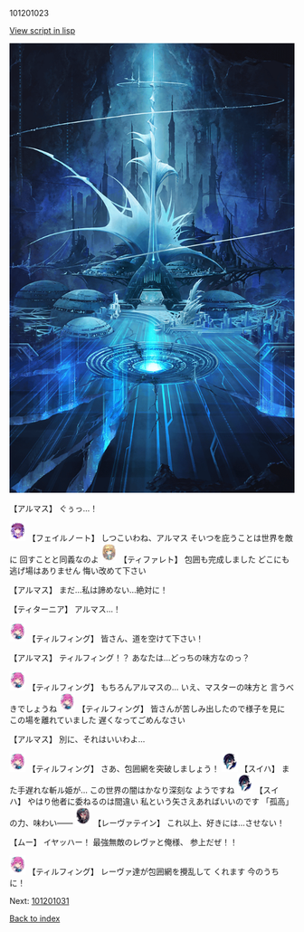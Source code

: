 101201023

[View script in lisp](../scripts/101201023.txt)

![profound_nolight.png](../images/backgrounds/profound_nolight.png)

【アルマス】
ぐぅっ…！

<img src="../images/units/3401911.png" alt="3401911.png" height="34"/>
【フェイルノート】
しつこいわね、アルマス
そいつを庇うことは世界を敵に
回すことと同義なのよ

<img src="../images/units/3503211.png" alt="3503211.png" height="34"/>
【ティファレト】
包囲も完成しました
どこにも逃げ場はありません
悔い改めて下さい

【アルマス】
まだ…私は諦めない…絶対に！

【ティターニア】
アルマス…！

<img src="../images/units/3101411.png" alt="3101411.png" height="34"/>
【ティルフィング】
皆さん、道を空けて下さい！

【アルマス】
ティルフィング！？
あなたは…どっちの味方なのっ？

<img src="../images/units/3101411.png" alt="3101411.png" height="34"/>
【ティルフィング】
もちろんアルマスの…
いえ、マスターの味方と
言うべきでしょうね

<img src="../images/units/3101411.png" alt="3101411.png" height="34"/>
【ティルフィング】
皆さんが苦しみ出したので様子を見に
この場を離れていました
遅くなってごめんなさい

【アルマス】
別に、それはいいわよ…

<img src="../images/units/3101411.png" alt="3101411.png" height="34"/>
【ティルフィング】
さあ、包囲網を突破しましょう！

<img src="../images/units/3401719.png" alt="3401719.png" height="34"/>
【スイハ】
また手遅れな斬ル姫が…
この世界の闇はかなり深刻な
ようですね

<img src="../images/units/3401719.png" alt="3401719.png" height="34"/>
【スイハ】
やはり他者に委ねるのは間違い
私という矢さえあればいいのです
「孤高」の力、味わい――

<img src="../images/units/3100211.png" alt="3100211.png" height="34"/>
【レーヴァテイン】
これ以上、好きには…させない！

【ムー】
イヤッハー！
最強無敵のレヴァと俺様、
参上だぜ！！

<img src="../images/units/3101411.png" alt="3101411.png" height="34"/>
【ティルフィング】
レーヴァ達が包囲網を攪乱して
くれます
今のうちに！

Next: [101201031](101201031.md)

[Back to index](index.md)
